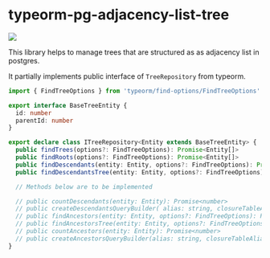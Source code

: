 # typeorm-pg-adjacency-list-tree

<a href="https://codeclimate.com/github/slaviqueue/typeorm-pg-adjacency-list-tree/maintainability"><img src="https://api.codeclimate.com/v1/badges/87bcd3913294f1f2aaf0/maintainability" /></a>

This library helps to manage trees that are structured as as adjacency list in postgres.

It partially implements public interface of `TreeRepository` from typeorm.

```typescript
import { FindTreeOptions } from 'typeorm/find-options/FindTreeOptions'

export interface BaseTreeEntity {
  id: number
  parentId: number
}

export declare class ITreeRepository<Entity extends BaseTreeEntity> {
  public findTrees(options?: FindTreeOptions): Promise<Entity[]>
  public findRoots(options?: FindTreeOptions): Promise<Entity[]>
  public findDescendants(entity: Entity, options?: FindTreeOptions): Promise<Entity[]>
  public findDescendantsTree(entity: Entity, options?: FindTreeOptions): Promise<Entity>

  // Methods below are to be implemented

  // public countDescendants(entity: Entity): Promise<number>
  // public createDescendantsQueryBuilder( alias: string, closureTableAlias: string, entity: Entity,)
  // public findAncestors(entity: Entity, options?: FindTreeOptions): Promise<Entity[]>
  // public findAncestorsTree(entity: Entity, options?: FindTreeOptions): Promise<Entity>
  // public countAncestors(entity: Entity): Promise<number>
  // public createAncestorsQueryBuilder(alias: string, closureTableAlias: string, entity: Entity,)
}
```
